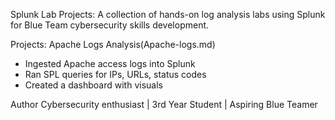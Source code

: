 Splunk Lab Projects: A collection of hands-on log analysis labs using Splunk for Blue Team cybersecurity skills development.

Projects:
Apache Logs Analysis(Apache-logs.md)
- Ingested Apache access logs into Splunk
- Ran SPL queries for IPs, URLs, status codes
- Created a dashboard with visuals

Author
Cybersecurity enthusiast | 3rd Year Student | Aspiring Blue Teamer
